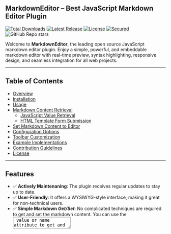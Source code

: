 ## MarkdownEditor – Best JavaScript Markdown Editor Plugin

[![Total Downloads](https://img.shields.io/npm/dt/markdown-text-editor.svg)](https://www.npmjs.com/package/markdown-text-editor)
[![Latest Release](https://img.shields.io/npm/v/markdown-text-editor.svg)](https://github.com/nezanuha/markdown-text-editor/releases)
[![License](https://img.shields.io/npm/l/markdown-text-editor.svg)](https://github.com/nezanuha/markdown-text-editor/blob/master/LICENSE)
[![Secured](https://img.shields.io/badge/Security-Passed-green)](https://snyk.io/test/github/nezanuha/markdown-text-editor)
![GitHub Repo stars](https://img.shields.io/github/stars/nezanuha/markdown-text-editor?style=flat)


Welcome to **MarkdownEditor**, the leading open source JavaScript markdown editor plugin. Enjoy a simple, powerful, and embeddable markdown editor with real-time preview, syntax highlighting, responsive design, and seamless integration for all web projects.

---
## Table of Contents

- [Overview](#overview)
- [Installation](#installation)
- [Usage](#usage)
- [Markdown Content Retrieval](#markdown-content-retrieval)
  - [JavaScript Value Retrieval](#javascript-value-retrieval)
  - [HTML Template Form Submission](#html-template-form-submission)
- [Set Markdown Content to Editor](#set-markdown-content-to-editor)
- [Configuration Options](#configuration-options)
- [Toolbar Customization](#toolbar-customization)
- [Example Implementations](#full-html-example-implementations)
- [Contribution Guidelines](#contribute)
- [License](#license)

---
## Features

- ✅ **Actively Maintenaning**: The plugin receives regular updates to stay up to date. 
- ✅ **User-Friendly**: It offers a WYSIWYG-style interface, making it great for non-technical users.  
- ✅ **Simple Markdown _Get/Set_**: No complicated techniques are required to get and set the markdown content. You can use the <textarea> value or name attribute to get and set markdown content. 
- ✅ **Responsive**: The editor is fully responsive, providing a seamless experience across all screen sizes.  
- ✅ **RTL Support**: By default Right-to-Left (RTL) text is supported, making it ideal for languages like Arabic, Urdu, and Farsi.  
- ✅ **Module Support**: Supports ESM, UMD, and CommonJS modules, making it easy to integrate with different module systems.
- ✅ **Live Preview Mode**: Watch your markdown content render while you type, providing a real-time preview of formatting, links, images, and more.
- ✅ **Automatic Dark Mode Support**: The editor follows your system's or website's dark mode settings, giving a seamless experience.

---

## Overview

The MarkdownEditor Plugin is designed to be the **best, simple, and embeddable JavaScript markdown editor plugin** available. It is an open source project that boasts:

- **Real-time Preview:** See your markdown rendered instantly as you type.
- **Syntax Highlighting:** Enhanced readability with clear code and markdown formatting.
- **Easy Integration:** Seamlessly integrate into any web project with minimal setup.
- **Customizable Toolbar:** Dynamically configure and reorder toolbar options like **bold**, **italic**, and more.

---

## Installation

Integrating the MarkdownEditor Plugin into your project is straightforward. You can install it using NPM, import the JavaScript file directly, or use a CDN for rapid deployment.

### Install via NPM

For projects utilizing bundling tools like Webpack, run:

```bash
npm install markdown-text-editor
```

---

## Usage

After installation, import the `MarkdownEditor` class from the package:

```javascript
import MarkdownEditor from "markdown-text-editor";
```

### Basic Initialization

To get started, include a `<textarea>` element in your HTML and initialize the editor by targeting its container:

#### HTML

```html
<textarea class="editor-container"></textarea>
```

#### JavaScript

```javascript
const editor = new MarkdownEditor('.editor-container', {
    placeholder: 'Write your markdown...',
    toolbar: ['heading', 'bold', 'italic', 'strikethrough', 'ul', 'ol', 'checklist', 'blockquote', 'link', 'preview'],
});
```

---

## CSS Setup

import the CSS file directly in your js code:

```javascript
import 'markdown-text-editor/dist/markdown-text-editor.css';
```

### Using a CDN

Alternatively, include the following CDN links in your HTML:

#### JavaScript:

```html
<script src="https://cdn.jsdelivr.net/npm/markdown-text-editor@0.3.0/dist/markdown-text-editor.min.js"></script>
```

#### CSS:

```html
<link rel="stylesheet" href="https://cdn.jsdelivr.net/npm/markdown-text-editor@0.3.0/dist/markdown-text-editor.min.css">
```

---

## Markdown Content Retrieval

### JavaScript Value Retrieval

In this method, you can access the markdown content entered into the editor directly using JavaScript. This is helpful when you want to dynamically retrieve the value and process it in your application (e.g., displaying it elsewhere or sending it via AJAX).


#### HTML

```html
<form>
  <textarea class="editor-container h-48" rows="5"></textarea>
  <button type="button" id="submit-btn">Submit</button>
  <div class="output"></div>
</form>
```

#### JavaScript

```javascript
const editor = new MarkdownEditor('.editor-container', {
    placeholder: 'Start writing...',
    toolbar: ['bold', 'italic', 'preview'],
});

document.getElementById('submit-btn').addEventListener('click', function() {
    const markdownValue = document.querySelector('.editor-container').value;
    console.log(markdownValue);
    document.querySelector('.output').innerHTML = `<pre>${markdownValue}</pre>`;
});
```

### HTML Template Form Submission

If you prefer a traditional form submission approach (for example, in server-side applications like Django), you can integrate the markdown editor into a form that submits the value to the server for processing.

#### HTML (Form Submission)

```html
<form method="POST" action="/your-server-endpoint">
    <textarea class="editor-container h-48" rows="5" name="markdown"></textarea>
    <button type="submit">Submit</button>
</form>
```

you can retrieve the value from a traditional `<textarea>` in a form submission without any custom element. When the form is submitted, the content inside the `<textarea>` is automatically included as part of the form data, using the name attribute of the `<textarea>`. 

#### JavaScript (MarkdownEditor Initialization)

```javascript
const editor = new MarkdownEditor('.editor-container', {
    placeholder: 'Write your markdown...',
    toolbar: ['preview', 'bold', 'italic'],
});
```

## Set Markdown Content to Editor

```HTML
<form method="POST" action="/your-server-endpoint">
    <textarea class="editor-container h-48" rows="5" name="markdown">Add your markdown content here</textarea>
    <button type="submit">Submit</button>
</form>
```

## Configuration Options

Customize your Markdown editor by passing an `options` object during initialization. Below are some key configuration options:

| Option        | Type     | Default                      | Description                                               |
|---------------|----------|------------------------------|-----------------------------------------------------------|
| `placeholder` | `string` | `'Write your markdown...'`   | Sets the placeholder text for the textarea (optional, as you can also use the standard HTML textarea attribute)            |
| `toolbar`     | `array`  | `['heading', 'bold', 'italic', 'strikethrough', 'ul', 'ol', 'checklist', 'blockquote', 'link', 'image', 'preview']` | Determines which tools appear in the toolbar and their order. |

---

## Toolbar Customization

Tailor the toolbar to suit your needs by choosing which formatting options to include. The MarkdownEditor Plugin supports several tools, including:

- `bold`: Enables bold text formatting.
- `italic`: Enables italic text formatting.
- `strikethrough`: Allows text to be struck through.
- `ol`: (Ordered List): Converts text into a numbered list format.
- `ul`: (Unordered List): Converts text into a bullet point list.
- `checklist`: Adds checkboxes to your text, making it great for tasks, to-do lists, or tracking completion status.
- `image`: Allows you to insert images via markdown syntax.
- `link`: Lets you add hyperlinks to your text.
- `preview`: Toggles the real-time markdown preview.

**Example:**

```javascript
const editor = new MarkdownEditor('.editor-container', {
    placeholder: 'Start writing...',
    toolbar: [
      'bold',
      'italic',
      'strikethrough',
      'ul',
      'ol',
      'checklist',
      'image',
      'link',
      'preview'
    ],
});
```
### Advanced Image Upload

  * The image tool supports a `fileInput` configuration that allows:

    * `accept`: Array of allowed image file types (e.g., `'webp'`, `'avif'`).
    * `uploadUrl`: The endpoint where image files will be uploaded.
  * After a successful upload, the server must return the image path, which will be automatically populated in the URL field.

  **Usage example:**

  ```js
  const options = {
      placeholder: 'Start writing...',
      toolbar: [
          'link',
          {
              image: {
                  fileInput: {
                      accept: ['webp', 'avif'],
                      uploadUrl: '/api/upload', // Your upload endpoint
                  },
              }
          },
          'preview'
      ],
  }
  const editor = new MarkdownEditor(element, options);
  ```
  * **If `fileInput` is not configured,** the image modal will default to only showing the `URL` and `alt text` fields.
   
     **Usage example:**
    
      ```js
      const options = {
          placeholder: 'Start writing...',
          toolbar: [
              'link',
              'image',
              'preview'
          ],
      }
      const editor = new MarkdownEditor(element, options);

### Image Alt Text Validation (`altInput`)

You can configure whether the alt text input for images in the markdown editor is required.

```js
{
  image: {
    fileInput: {
      accept: ['webp', 'avif'],
      uploadUrl: '/api/upload' // Your upload endpoint
    },
    altInput: {
      required: false // Optional: disables alt text validation (default is true)
    }
  }
}
```

* `required: true` (default): Enforces alt text input for better SEO and accessibility.
* `required: false`: Allows inserting images without alt text.

This configuration helps developers control alt text validation for each markdown editor instance. For example, when using multiple editors in the same app, you can define different alt text rules per instance.

---

**Tip:**
You can reorder or remove any toolbar buttons by modifying the toolbar array during initialization.

## Full HTML Example Implementations

Below is a complete HTML example demonstrating how to integrate the MarkdownEditor Plugin into your project:

```html
<!DOCTYPE html>
<html lang="en">
<head>
  <meta charset="UTF-8">
  <meta name="viewport" content="width=device-width, initial-scale=1.0">
  <title>Markdown Editor Example</title>
  <link rel="stylesheet" href="dist/markdown-editor-plugin.css">
</head>
<body>
  <textarea class="editor-container h-56" rows="6"></textarea>

  <script src="dist/markdown-editor-plugin.js"></script>
  <script>
    const editor = new MarkdownEditor('.editor-container', {
      placeholder: 'Type your markdown...',
      toolbar: [
        'bold',
        'italic',
        'strikethrough',
        'ul',
        'ol',
        'checklist',
        'link',
         {
              image: {
                  fileInput: {
                      accept: ['webp', 'avif'],
                      uploadUrl: '/api/upload', // Your upload endpoint
                  },
              }
         },
        'preview'
      ],
    });
  </script>
</body>
</html>
```

### Webpack Integration Example

For projects using Webpack, import and initialize the editor as follows:

```javascript
import MarkdownEditor from 'markdown-text-editor';

const editor = new MarkdownEditor('.editor-container', {
    placeholder: 'Write markdown...',
    toolbar: [
      'bold',
      'italic',
      'strikethrough',
      'ul',
      'ol',
      'checklist',
      'image',
      'link',
      'preview'
    ],
});
```
---

## Contribute

Contributions to this **open source project** are highly encouraged! If you have bug fixes, feature enhancements, or new ideas, please consider opening an issue or submitting a pull request. Your help will ensure that this **best, simple, embeddable JavaScript markdown editor plugin** continues to evolve and serve the community with **real-time preview** and **syntax highlighting** capabilities.

---

## License

This project is released under the [MIT License](LICENSE).

---

Thank you for choosing the MarkdownEditor Plugin – your reliable, feature-rich solution for seamless markdown editing and content creation with **easy integration**. Happy coding!

## ⭐ Support

If you like this project, consider giving it a star! 🌟

[![GitHub stars](https://img.shields.io/github/stars/nezanuha/markdown-text-editor.svg?style=social&label=Star&maxAge=2592000)](https://github.com/nezanuha/markdown-text-editor/stargazers)

